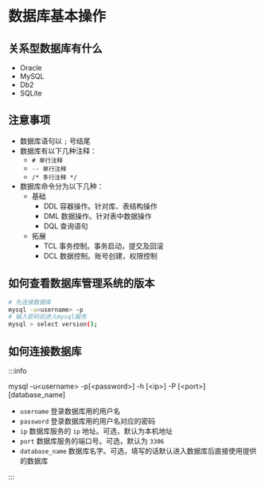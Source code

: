 # 数据库基本操作

## 关系型数据库有什么

- Oracle
- MySQL
- Db2
- SQLite

## 注意事项

- 数据库语句以 `;` 号结尾
- 数据库有以下几种注释：
  - `# 单行注释`
  - `-- 单行注释`
  - `/* 多行注释 */`
- 数据库命令分为以下几种：
  - 基础
    - DDL 容器操作。针对库、表结构操作
    - DML 数据操作。针对表中数据操作
    - DQL 查询语句
  - 拓展
    - TCL 事务控制。事务启动，提交及回滚
    - DCL 数据控制。账号创建，权限控制

## 如何查看数据库管理系统的版本

```sh
# 先连接数据库
mysql -u<username> -p
# 输入密码后进入mysql服务
mysql > select version();
```

## 如何连接数据库

:::info

mysql -u\<username\> -p[\<password\>] -h [\<ip\>] -P [\<port\>] [database_name]

- `username` 登录数据库用的用户名
- `password` 登录数据库用的用户名对应的密码
- `ip` 数据库服务的 `ip` 地址。可选，默认为本机地址
- `port` 数据库服务的端口号。可选，默认为 `3306`
- `database_name` 数据库名字。可选，填写的话默认进入数据库后直接使用提供的数据库

:::
